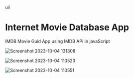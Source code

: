 uii
# Internet Movie Database App
IMDB Movie Guid App using IMDB API in javaScript


![Screenshot 2023-10-04 131308](https://github.com/adityagunale/IMDB_MovieApp/assets/121552299/42d8a378-dcc6-4016-b27b-e3037df5c7b3)


![Screenshot 2023-10-04 110523](https://github.com/adityagunale/IMDB_MovieApp/assets/121552299/4f0467cc-cb3a-4bed-86a2-a31e224f4638)


![Screenshot 2023-10-04 110551](https://github.com/adityagunale/IMDB_MovieApp/assets/121552299/4aba8c87-b0ca-4f7a-92c6-26fcaf64dc87)
